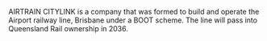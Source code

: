 AIRTRAIN CITYLINK is a company that was formed to build and operate the Airport railway line, Brisbane under a BOOT scheme. The line will pass into Queensland Rail ownership in 2036.
